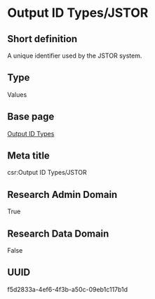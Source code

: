 # Output ID Types/JSTOR
## Short definition
A unique identifier used by the JSTOR system.
## Type
Values
## Base page
[Output ID Types](../../Picklists/Output%20ID%20Types.md)
## Meta title
csr:Output ID Types/JSTOR
## Research Admin Domain
True
## Research Data Domain
False
## UUID
f5d2833a-4ef6-4f3b-a50c-09eb1c117b1d
